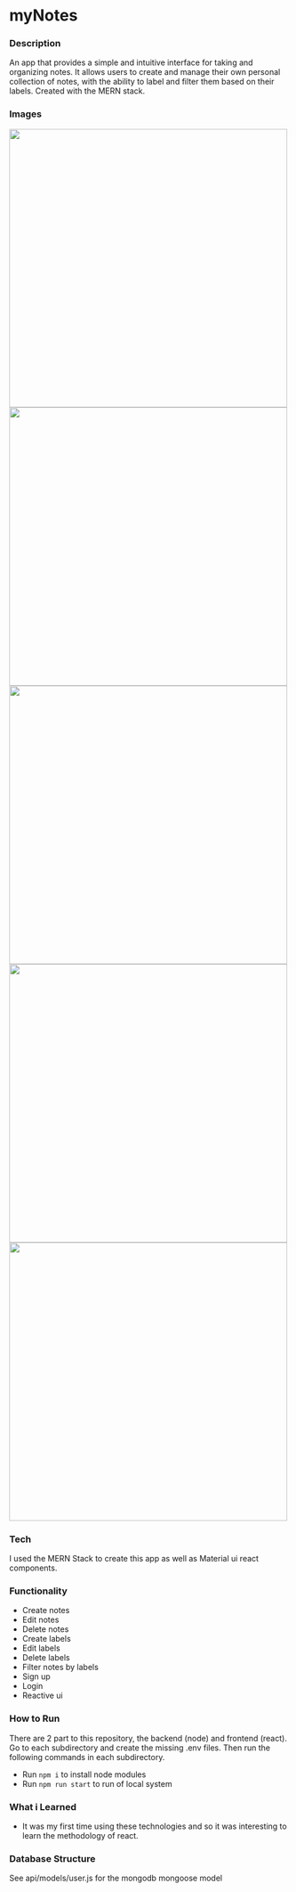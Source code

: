 # myNotes
### Description
An app that provides a simple and intuitive interface for taking and organizing notes. 
It allows users to create and manage their own personal collection of notes, with the 
ability to label and filter them based on their labels. Created with the MERN stack.

### Images
<p float="left">
  <img src="https://github.com/Bazz94/my_notes/assets/88403974/02ccc890-1e34-49f5-81b6-a75cdf7a49f8" width="500" />
  <img src="https://github.com/Bazz94/my_notes/assets/88403974/3251ca13-65ba-4cf1-99a4-cc4e5304eb5f" width="500" />
  <img src="https://github.com/Bazz94/my_notes/assets/88403974/ffc5fb76-099e-46e6-919b-042cbd0c215c" width="500" />
  <img src="https://github.com/Bazz94/my_notes/assets/88403974/81db38c8-48e5-43d4-8e85-60ec9ec7494b" width="500" />
  <img src="https://github.com/Bazz94/my_notes/assets/88403974/e93d0b44-7a75-4a63-834c-99438daf6f18" width="500" />
</p>

### Tech
I used the MERN Stack to create this app as well as Material ui react components.

### Functionality
* Create notes
* Edit notes
* Delete notes
* Create labels
* Edit labels
* Delete labels
* Filter notes by labels
* Sign up 
* Login
* Reactive ui

### How to Run
There are 2 part to this repository, the backend (node) and frontend (react). Go to each subdirectory and create the missing .env files. Then run the following commands in each subdirectory.
* Run ```npm i``` to install node modules
* Run ```npm run start``` to run of local system

### What i Learned 
* It was my first time using these technologies and so it was interesting to learn the methodology of react. 

### Database Structure
See api/models/user.js for the mongodb mongoose model



